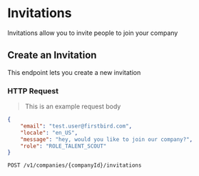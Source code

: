 # Invitations

Invitations allow you to invite people to join your company

## Create an Invitation

This endpoint lets you create a new invitation 

### HTTP Request 

> This is an example request body

```json
{
    "email": "test.user@firstbird.com",
    "locale": "en_US",
    "message": "hey, would you like to join our company?",
    "role": "ROLE_TALENT_SCOUT"
}
```

`POST /v1/companies/{companyId}/invitations`